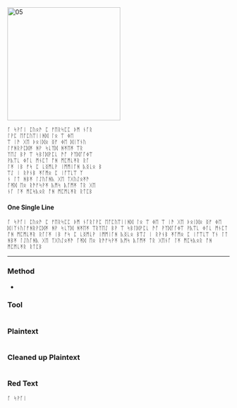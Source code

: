 <img src="https://github.com/iBotPeaches/cicada_3301/raw/master/liber_primus/14.jpg" width="256" alt="05">

```
ᚪ ᛋᚹᚪᛁ ᛈᚢᛟᚫ ᛈ ᚠᛖᚱᛋᛈᛈ ᚦᛗ ᚾᚪᚱ
ᛚᚹᛈ ᛖᚩᛈᚢᛠᛁᛁᚻᛞ ᛚᛟ ᛠ ᛄᛖ
ᛠ ᛁᚫ ᚷᛖ ᚦᛟᛁᛞᛟ ᛝᚠ ᛄᛖ ᛞᛁᛉᚾᚢ
ᛚᚠᚻᚱᚹᛈᛞᛡ ᚻᚹ ᛋᚳᛉᛞ ᚻᛡᛖᛡ ᛠᚱ
ᛉᛖᛇ ᛒᚹ ᛠ ᛋᛒᛚᛞᚹᛈᚳ ᚫᚩ ᚹᛉᛞᚪᚪᛄᛠ
ᚹᚣᛠᚳ ᛄᚪᚳ ᛗᚾᛈᛏ ᚩᚻ ᛗᛈᛗᚳᛡᚱ ᚱᚪ
ᛚᛡ ᛁᛒ ᚠᛋ ᛈ ᚳᛝᛗᚳᚹ ᛁᛗᛗᛁᚪᚻ ᚣᛝᚳᛟ ᛒ
ᛠᛇ ᛁ ᚱᚹᚾᛒ ᛡᚪᛗᛟ ᛈ ᛁᚩᛠᚳᛠ ᛉ
ᚾ ᛚᛏ ᚻᛒᛡ ᛚᛇᚢᚪᚻᚣ ᚷᛖ ᛏᚷᚢᛇᛟᛡᚫ
ᚪᛡᛞ ᛖᛟ ᚱᚫᚠᛋᚹᛡ ᚣᛗᛋ ᚣᚪᛗᛡ ᛏᚱ ᚷᛖ
ᚾᚪ ᛚᛡ ᛗᛈᛋᚣᛟᚱ ᚩᚻ ᛗᛈᛗᚳᛡᚱ ᚱᛏᛈᛒ
```

#### One Single Line

```
ᚪ ᛋᚹᚪᛁ ᛈᚢᛟᚫ ᛈ ᚠᛖᚱᛋᛈᛈ ᚦᛗ ᚾᚪᚱᛚᚹᛈ ᛖᚩᛈᚢᛠᛁᛁᚻᛞ ᛚᛟ ᛠ ᛄᛖ ᛠ ᛁᚫ ᚷᛖ ᚦᛟᛁᛞᛟ ᛝᚠ ᛄᛖ ᛞᛁᛉᚾᚢᛚᚠᚻᚱᚹᛈᛞᛡ ᚻᚹ ᛋᚳᛉᛞ ᚻᛡᛖᛡ ᛠᚱᛉᛖᛇ ᛒᚹ ᛠ ᛋᛒᛚᛞᚹᛈᚳ ᚫᚩ ᚹᛉᛞᚪᚪᛄᛠ ᚹᚣᛠᚳ ᛄᚪᚳ ᛗᚾᛈᛏ ᚩᚻ ᛗᛈᛗᚳᛡᚱ ᚱᚪᛚᛡ ᛁᛒ ᚠᛋ ᛈ ᚳᛝᛗᚳᚹ ᛁᛗᛗᛁᚪᚻ ᚣᛝᚳᛟ ᛒᛠᛇ ᛁ ᚱᚹᚾᛒ ᛡᚪᛗᛟ ᛈ ᛁᚩᛠᚳᛠ ᛉᚾ ᛚᛏ ᚻᛒᛡ ᛚᛇᚢᚪᚻᚣ ᚷᛖ ᛏᚷᚢᛇᛟᛡᚫ ᚪᛡᛞ ᛖᛟ ᚱᚫᚠᛋᚹᛡ ᚣᛗᛋ ᚣᚪᛗᛡ ᛏᚱ ᚷᛖᚾᚪ ᛚᛡ ᛗᛈᛋᚣᛟᚱ ᚩᚻ ᛗᛈᛗᚳᛡᚱ ᚱᛏᛈᛒ
```

---

### Method

* 

### Tool

```
```

### Plaintext

```

```

### Cleaned up Plaintext

```

```

### Red Text

```
ᚪ ᛋᚹᚪᛁ
```


